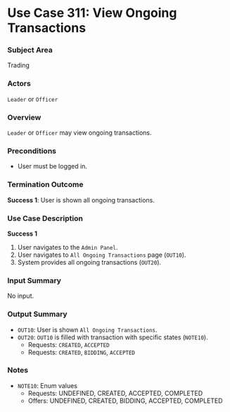 # Use Case 311: View Ongoing Transactions

### Subject Area
Trading

### Actors
`Leader` or `Officer`

### Overview
`Leader` or `Officer` may view ongoing transactions.

### Preconditions
- User must be logged in.

### Termination Outcome
**Success 1**: User is shown all ongoing transactions.

### Use Case Description
**Success 1**
1. User navigates to the `Admin Panel`.
2. User navigates to `All Ongoing Transactions` page (`OUT10`).
3. System provides all ongoing transactions (`OUT20`).

### Input Summary
No input.

### Output Summary
- `OUT10`: User is shown `All Ongoing Transactions`.
- `OUT20`: `OUT10` is filled with transaction with specific states (`NOTE10`).
	- Requests: `CREATED`, `ACCEPTED` 
	- Requests: `CREATED`, `BIDDING`, `ACCEPTED`

### Notes
- `NOTE10`: Enum values
	- Requests: UNDEFINED, CREATED, ACCEPTED, COMPLETED
	- Offers: UNDEFINED, CREATED, BIDDING, ACCEPTED, COMPLETED